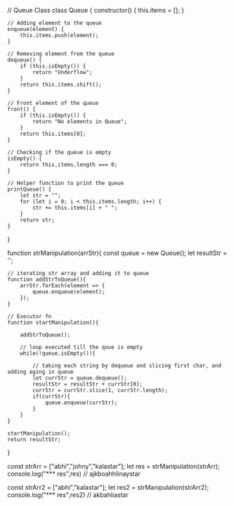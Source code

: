 // Queue Class
class Queue {
    constructor() {
        this.items = [];
    }

    // Adding element to the queue
    enqueue(element) {
        this.items.push(element);
    }

    // Removing element from the queue
    dequeue() {
        if (this.isEmpty()) {
            return "Underflow";
        }
        return this.items.shift();
    }

    // Front element of the queue
    front() {
        if (this.isEmpty()) {
            return "No elements in Queue";
        }
        return this.items[0];
    }

    // Checking if the queue is empty
    isEmpty() {
        return this.items.length === 0;
    }

    // Helper function to print the queue
    printQueue() {
        let str = "";
        for (let i = 0; i < this.items.length; i++) {
            str += this.items[i] + " ";
        }
        return str;
    }
}

function strManipulation(arrStr){
    const queue = new Queue();
    let resultStr = '';

    // iterating str array and adding it to queue
    function addStrToQueue(){
        arrStr.forEach(element => {
            queue.enqueue(element);
        });
    }

    // Executor fn
    function startManipulation(){

        addStrToQueue();

        // loop executed till the quue is empty
        while(!queue.isEmpty()){

            // taking each string by dequeue and slicing first char, and adding aging in queue
            let currStr = queue.dequeue();
            resultStr = resultStr + currStr[0];
            currStr = currStr.slice(1, currStr.length);
            if(currStr){
                queue.enqueue(currStr);
            }
        }
    }

    startManipulation();
    return resultStr;
}


const strArr = ["abhi","johny","kalastar"];
let res = strManipulation(strArr);
console.log("*** res",res) // ajkboahhlinaystar

const strArr2 = ["abhi","kalastar"];
let res2 = strManipulation(strArr2);
console.log("*** res",res2) // akbahliastar

